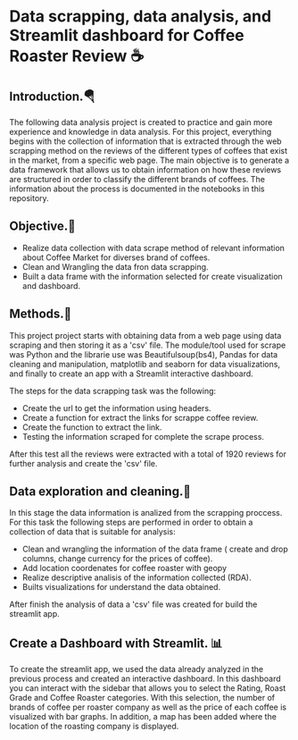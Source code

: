 # Data scrapping, data analysis, and Streamlit dashboard for Coffee Roaster Review ☕


## Introduction.🪂

The following data analysis project is created to practice and gain more experience and knowledge in data analysis. For this project, everything begins with the collection of information that is extracted through the web scrapping method on the reviews of the different types of coffees that exist in the market, from a specific web page. 
The main objective is to generate a data framework that allows us to obtain information on how these reviews are structured in order to classify the different brands of coffees. The information about the process is documented in the notebooks in this repository.

## Objective.🎯

- Realize data collection with data scrape method of relevant information about Coffee Market for diverses brand of coffees.
- Clean and Wrangling the data fron data scrapping.
- Built a data frame with the information selected for create visualization and dashboard.

## Methods.📝

This project project starts with obtaining data from a web page using data scraping and then storing it as a 'csv' file. The module/tool used for scrape was Python and the librarie use was Beautifulsoup(bs4), Pandas for data cleaning and manipulation, matplotlib and seaborn for data visualizations, and finally to create an app with a Streamlit interactive dashboard.

The steps for the data scrapping task was the following:

- Create the url to get the information using headers.
- Create a function for extract the links for scrappe coffee review.
- Create the function to extract the link.
- Testing the information scraped for complete the scrape process.

After this test all the reviews were extracted with a total of 1920 reviews for further analysis and create the 'csv' file.

## Data exploration and cleaning.🔭

In this stage the data information is analized from the scrapping proccess. For this task the following steps are performed in order to obtain a collection of data that is suitable for analysis:

- Clean and wrangling the information of the data frame ( create and drop columns, change currency for the prices of coffee).
- Add location coordenates for coffee roaster with geopy
- Realize descriptive analisis of the information collected (RDA).
- Builts visualizations for understand the data obtained.

After finish the analysis of data a 'csv' file was created for build the streamlit app.

## Create a Dashboard with Streamlit. :bar_chart:

To create the streamlit app, we used the data already analyzed in the previous process and created an interactive dashboard. In this dashboard you can interact with the sidebar that allows you to select the Rating, Roast Grade and Coffee Roaster categories. 
With this selection, the number of brands of coffee per roaster company as well as the price of each coffee is visualized with bar graphs. In addition, a map has been added where the location of the roasting company is displayed.

















